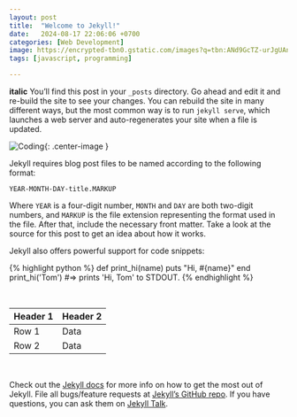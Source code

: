 ```yaml
---
layout: post
title:  "Welcome to Jekyll!"
date:   2024-08-17 22:06:06 +0700
categories: [Web Development]
image: https://encrypted-tbn0.gstatic.com/images?q=tbn:ANd9GcTZ-urJgUAnOvL139l9d3Qh24y0LIhrEfTlXA&s
tags: [javascript, programming]

---
```

 __italic__
You’ll find this post in your `_posts` directory. Go ahead and edit it and re-build the site to see your changes. You can rebuild the site in many different ways, but the most common way is to run `jekyll serve`, which launches a web server and auto-regenerates your site when a file is updated.

![Coding](https://encrypted-tbn0.gstatic.com/images?q=tbn:ANd9GcTZ-urJgUAnOvL139l9d3Qh24y0LIhrEfTlXA&s){: .center-image }

Jekyll requires blog post files to be named according to the following format:

`YEAR-MONTH-DAY-title.MARKUP`

Where `YEAR` is a four-digit number, `MONTH` and `DAY` are both two-digit numbers, and `MARKUP` is the file extension representing the format used in the file. After that, include the necessary front matter. Take a look at the source for this post to get an idea about how it works.

Jekyll also offers powerful support for code snippets:

{% highlight python %}
def print_hi(name)
  puts "Hi, #{name}"
end
print_hi('Tom')
#=> prints 'Hi, Tom' to STDOUT.
{% endhighlight %}  
  
<br>

| Header 1 | Header 2 |
|----------|----------|
| Row 1    | Data     |
| Row 2    | Data     |

<br>

Check out the [Jekyll docs][jekyll-docs] for more info on how to get the most out of Jekyll. File all bugs/feature requests at [Jekyll’s GitHub repo][jekyll-gh]. If you have questions, you can ask them on [Jekyll Talk][jekyll-talk].

[jekyll-docs]: https://jekyllrb.com/docs/home
[jekyll-gh]:   https://github.com/jekyll/jekyll
[jekyll-talk]: https://talk.jekyllrb.com/
